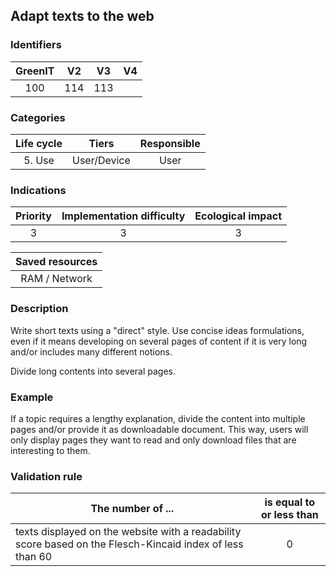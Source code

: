## Adapt texts to the web

### Identifiers

| GreenIT |  V2  |  V3  |  V4  |
|:-------:|:----:|:----:|:----:|
|  100    |  114 | 113  |      |

### Categories

| Life cycle |    Tiers    | Responsible |
|:----------:|:-----------:|:-----------:|
|   5. Use   | User/Device |    User     |

### Indications

|      Priority      |      Implementation difficulty      | Ecological impact |
|:------------------:|:-----------------------------------:|:-----------------:|
|         3          |                  3                  |         3         |

|                      Saved resources                      |
|:---------------------------------------------------------:|
|                       RAM / Network                       |

### Description

Write short texts using a "direct" style. Use concise ideas formulations, even if it means developing on several pages of content if it is very long and/or includes many different notions.

Divide long contents into several pages.

### Example

If a topic requires a lengthy explanation, divide the content into multiple pages and/or provide it as downloadable document. This way, users will only display pages they want to read and only download files that are interesting to them.

### Validation rule

| The number of ...                                                                                         | is equal to or less than |  
|-----------------------------------------------------------------------------------------------------------|:------------------------:|
| texts displayed on the website with a readability score based on the Flesch-Kincaid index of less than 60 |            0             |
